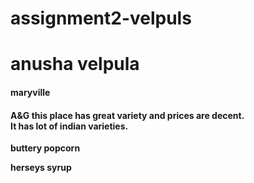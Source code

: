 # assignment2-velpuls
# anusha velpula

#### maryville

#### A&G this place has great variety and prices are decent.<br>It has lot of indian varieties.

**buttery popcorn**

**herseys syrup**